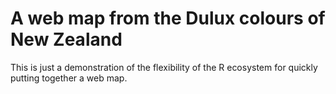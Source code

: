 # A web map from the Dulux colours of New Zealand
This is just a demonstration of the flexibility of the R ecosystem for quickly putting together a web map.
